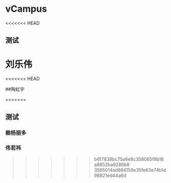 # vCampus
<<<<<<< HEAD
## 测试
刘乐伟
=======
<<<<<<< HEAD

##陶虹宇

=======
## 测试
### 赖杨丽多
### 佟若祎
>>>>>>> b6f7838bc75a6e8c358065f8b16a8852ba9286b8
>>>>>>> 3585014ad984159e35fe63e74b1d98821ed44a6d
